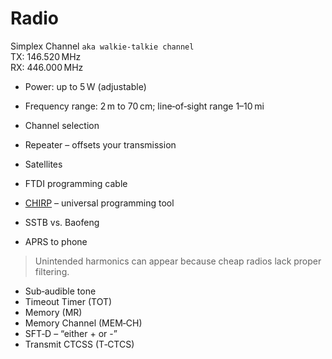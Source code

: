 # Radio

Simplex Channel `aka walkie‑talkie channel`  
TX: 146.520 MHz  
RX: 446.000 MHz  

- Power: up to 5 W (adjustable)  
- Frequency range: 2 m to 70 cm; line‑of‑sight range 1–10 mi  
- Channel selection  

- Repeater – offsets your transmission  
- Satellites  
- FTDI programming cable  
- [CHIRP](https://chirp.danplanet.com/projects/chirp/wiki/Home) – universal programming tool  
- SSTB vs. Baofeng  
- APRS to phone  

> Unintended harmonics can appear because cheap radios lack proper filtering.

- Sub‑audible tone  
- Timeout Timer (TOT)  
- Memory (MR)  
- Memory Channel (MEM‑CH)  
- SFT‑D – “either + or -”  
- Transmit CTCSS (T‑CTCS)
